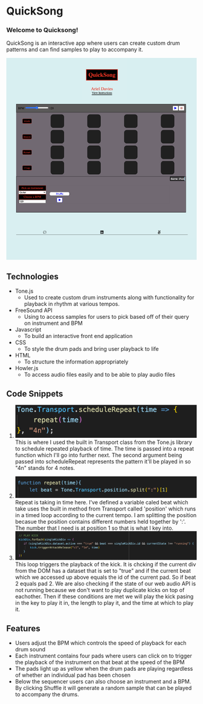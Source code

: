 # QuickSong

### Welcome to Quicksong!

QuickSong is an interactive app where users can create custom drum patterns and can find samples to play to accompany it.

<img src="dist/assets/mainpage.png" alt="main page image">

## Technologies

- Tone.js
  - Used to create custom drum instruments along with functionality for playback in rhythm at various tempos.
- FreeSound API
  - Using to access samples for users to pick based off of their query on instrument and BPM
- Javascript
  - To build an interactive front end application
- CSS
  - To style the drum pads and bring user playback to life
- HTML
  - To structure the information appropriately
- Howler.js
  - To access audio files easily and to be able to play audio files

## Code Snippets

1.  <img src="dist/assets/codesnip1.png">
     This is where I used the built in Transport class from the Tone.js library to schedule repeated playback of time. The time is passed into a repeat function which I'll go into further next. The second argument being passed into scheduleRepeat represents the pattern it'll be played in so "4n" stands for 4 notes.

2)  <img src="dist/assets/codesnip2.png" >
    Repeat is taking in time here. I've defined a variable caled beat which take uses the built in method from Transport called 'position' which runs in a timed loop according to the current tempo. I am splitting the position becasue the position contains different numbers held together by ':'. The number that I need is at position 1 so that is what I key into.

3)  <img src="dist/assets/codesnip3.png" >
     This loop triggers the playback of the kick. It is chcking if the current div from the DOM has a dataset that is set to "true" and if the current beat which we accessed up above equals the id of the current pad. So if beat 2 equals pad 2. We are also checking if the state of our web audio API is not running because we don't want to play duplicate kicks on top of eachother. Then if these conditions are met we will play the kick pasing in the key to play it in, the length to play it, and the time at which to play it.

## Features

- Users adjust the BPM which controls the speed of playback for each drum sound
- Each instrument contains four pads where users can click on to trigger the playback of the instrument on that beat at the speed of the BPM
- The pads light up as yellow when the drum pads are playing regardless of whether an individual pad has been chosen
- Below the sequencer users can also choose an instrument and a BPM. By clicking Shuffle it will generate a random sample that can be played to accompany the drums.

<!-- ## MVP List

### Drums functionality 7/26-7/28

- Users can choose what pattern to play their drums by clicking on a drum box to play it or not play it
- Users can adjust the volume of each drum

### Sample Functionality 7/28-7/29

- Users can choose an audio sample based off of instrument and BPM
- The audio sample will come from a sample site API
- Users can adjust the volume

### Bonus 7/29-7/30

- Users can share their quickSong with friends by sharing the link

## Wireframe

<img src="wireframe.png" alt=""> -->
